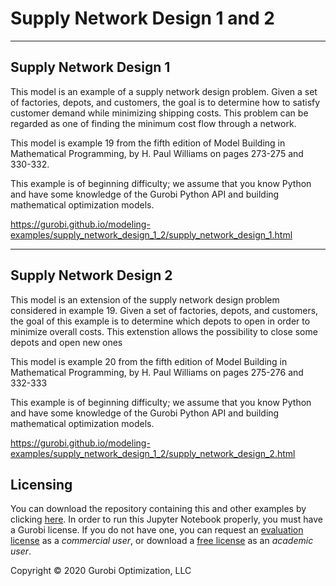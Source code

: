 # Supply Network Design 1 and 2

---
## Supply Network Design 1

This model is an example of a supply network design problem. Given a set of factories, depots, and customers, the goal is 
to determine how to satisfy customer demand while minimizing shipping costs. This problem can be regarded as one of finding 
the minimum cost flow through a network.

This model is example 19 from the fifth edition of Model Building in Mathematical Programming, by H. Paul Williams on 
pages 273-275 and 330-332.

This example is of beginning difficulty; we assume that you know Python and have some knowledge of the Gurobi Python API and 
building mathematical optimization models.

https://gurobi.github.io/modeling-examples/supply_network_design_1_2/supply_network_design_1.html

---
## Supply Network Design 2

This model is an extension of the supply network design problem considered in example 19. Given a set of factories, 
depots, and customers, the goal of this example is to determine which depots to open in order to minimize overall costs. 
This extenstion allows the possibility to close some depots and open new ones

This model is example 20 from the fifth edition of Model Building in Mathematical Programming, by H. Paul Williams on 
pages 275-276 and 332-333

This example is of beginning difficulty; we assume that you know Python and have some knowledge of the Gurobi Python API and 
building mathematical optimization models.

https://gurobi.github.io/modeling-examples/supply_network_design_1_2/supply_network_design_2.html


## Licensing

You can download the repository containing this and other examples 
by clicking [here](https://github.com/Gurobi/modeling-examples/archive/master.zip). 
In order to run this Jupyter Notebook properly, you must have a Gurobi license. 
If you do not have one, you can request 
an [evaluation license](https://www.gurobi.com/downloads/request-an-evaluation-license/?utm_source=Github&utm_medium=website_JupyterME&utm_campaign=CommercialDataScience) 
as a *commercial user*, or download a [free license](https://www.gurobi.com/academia/academic-program-and-licenses/?utm_source=Github&utm_medium=website_JupyterME&utm_campaign=AcademicDataScience) as an *academic user*.


Copyright © 2020 Gurobi Optimization, LLC
